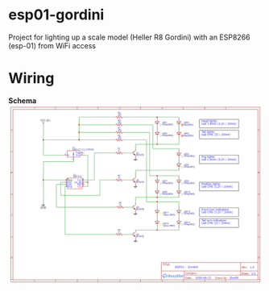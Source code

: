 # esp01-gordini
Project for lighting up a scale model (Heller R8 Gordini) with an ESP8266 (esp-01) from WiFi access

# Wiring

**Schema**
![alt text](https://github.com/Zico56/esp01-gordini/blob/main/wiring/schematic-esp01-gordini.png?raw=true)
